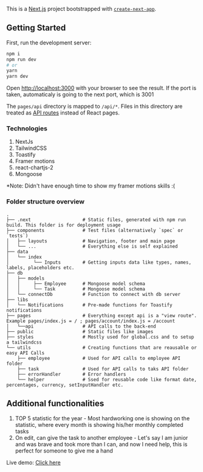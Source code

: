 This is a [Next.js](https://nextjs.org/) project bootstrapped with [`create-next-app`](https://github.com/vercel/next.js/tree/canary/packages/create-next-app).

## Getting Started

First, run the development server:

```bash
npm i
npm run dev
# or
yarn
yarn dev
```

Open [http://localhost:3000](http://localhost:3000) with your browser to see the result. If the port is taken, automaticaly is going to the next port, which is 3001

The `pages/api` directory is mapped to `/api/*`. Files in this directory are treated as [API routes](https://nextjs.org/docs/api-routes/introduction) instead of React pages.

### Technologies

1. NextJs
2. TailwindCSS
3. Toastify
4. Framer motions 
5. react-chartjs-2
6. Mongoose

*Note: Didn't have enough time to show my framer motions skills :(

### Folder structure overview
    .
    ├── .next                   # Static files, generated with npm run build. This folder is for deployment usage
    ├── components              # Test files (alternatively `spec` or `tests`)
    │   ├── layouts             # Navigation, footer and main page
    │   └── ...                 # Everything else is self explained                          
    ├── data                    
    │   └── index               
    │         └── Inputs        # Getting inputs data like types, names, labels, placeholders etc.
    ├── db
    │   ├── models
    │   │     ├── Employee      # Mongoose model schema
    │   │     └── Task          # Mongoose model schema
    │   └── connectDb           # Function to connect with db server
    ├── libs   
    │   └── Notifications       # Pre-made functions for Toastify notifications 
    ├── pages                   # Everything except api is a "view route". Example pages/index.js = / ; pages/account/index.js = /account
    │   └──api                  # API calls to the back-end
    ├── public                  # Static files like images
    ├── styles                  # Mostly used for global.css and to setup a tailwindcss
    └── utils                   # Creating functions that are reausable or easy API Calls
        ├── employee            # Used for API calls to employee API folder
        ├── task                # Used for API calls to taks API folder
        ├── errorHandler        # Error handlers
        └── helper              # Ssed for reusable code like format date, percentages, currency, setInputHandler etc.
        
    
## Additional functionalities 

1. TOP 5 statistic for the year - Most hardworking one is showing on the statistic, where every month is showing his/her monthly completed tasks
2. On edit, can give the task to another employee - Let's say I am junior and was brave and took more than I can, and now I need help, this is perfect for someone to give me a hand



Live demo: [Click here](http://185.123.188.214:8092/)
